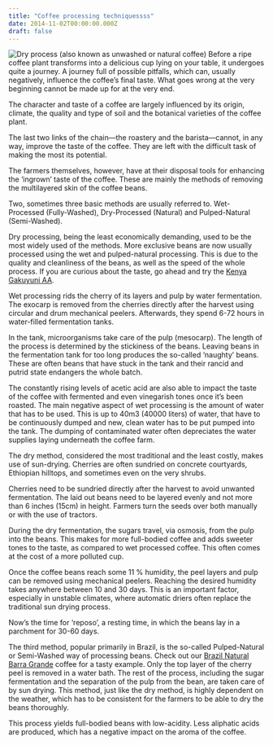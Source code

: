 ```yaml
---
title: "Coffee processing techniquessss"
date: 2014-11-02T00:00:00.000Z
draft: false 
---
```

![Dry process (also known as unwashed or natural coffee)](https://assets-us-01.kc-usercontent.com:443/f18c8883-2e55-00da-d0a3-a143391cc4bb/40edae81-37df-4d5e-8624-e2f7cfc50427/coffee-processing-techniques-1080px.jpg)
Before a ripe coffee plant transforms into a delicious cup lying on your table, it undergoes quite a journey. A journey full of possible pitfalls, which can, usually negatively, influence the coffee’s final taste. What goes wrong at the very beginning cannot be made up for at the very end.

The character and taste of a coffee are largely influenced by its origin, climate, the quality and type of soil and the botanical varieties of the coffee plant.

The last two links of the chain—the roastery and the barista—cannot, in any way, improve the taste of the coffee. They are left with the difficult task of making the most its potential.

The farmers themselves, however, have at their disposal tools for enhancing the ‘ingrown’ taste of the coffee. These are mainly the methods of removing the multilayered skin of the coffee beans.

Two, sometimes three basic methods are usually referred to. Wet-Processed (Fully-Washed), Dry-Processed (Natural) and Pulped-Natural (Semi-Washed).

Dry processing, being the least economically demanding, used to be the most widely used of the methods. More exclusive beans are now usually processed using the wet and pulped-natural processing. This is due to the quality and cleanliness of the beans, as well as the speed of the whole process. If you are curious about the taste, go ahead and try the [Kenya Gakuyuni AA](unsupported-link).

Wet processing rids the cherry of its layers and pulp by water fermentation. The exocarp is removed from the cherries directly after the harvest using circular and drum mechanical peelers. Afterwards, they spend 6-72 hours in water-filled fermentation tanks.

In the tank, microorganisms take care of the pulp (mesocarp). The length of the process is determined by the stickiness of the beans. Leaving beans in the fermentation tank for too long produces the so-called ‘naughty’ beans. These are often beans that have stuck in the tank and their rancid and putrid state endangers the whole batch.

The constantly rising levels of acetic acid are also able to impact the taste of the coffee with fermented and even vinegarish tones once it’s been roasted. The main negative aspect of wet processing is the amount of water that has to be used. This is up to 40m3 (40000 liters) of water, that have to be continuously dumped and new, clean water has to be put pumped into the tank. The dumping of contaminated water often depreciates the water supplies laying underneath the coffee farm.

The dry method, considered the most traditional and the least costly, makes use of sun-drying. Cherries are often sundried on concrete courtyards, Ethiopian hilltops, and sometimes even on the very shrubs.

Cherries need to be sundried directly after the harvest to avoid unwanted fermentation. The laid out beans need to be layered evenly and not more than 6 inches (15cm) in height. Farmers turn the seeds over both manually or with the use of tractors.

During the dry fermentation, the sugars travel, via osmosis, from the pulp into the beans. This makes for more full-bodied coffee and adds sweeter tones to the taste, as compared to wet processed coffee. This often comes at the cost of a more polluted cup.

Once the coffee beans reach some 11 % humidity, the peel layers and pulp can be removed using mechanical peelers. Reaching the desired humidity takes anywhere between 10 and 30 days. This is an important factor, especially in unstable climates, where automatic driers often replace the traditional sun drying process.

Now’s the time for ‘reposo’, a resting time, in which the beans lay in a parchment for 30-60 days.

The third method, popular primarily in Brazil, is the so-called Pulped-Natural or Semi-Washed way of processing beans. Check out our [Brazil Natural Barra Grande](unsupported-link) coffee for a tasty example. Only the top layer of the cherry peel is removed in a water bath. The rest of the process, including the sugar fermentation and the separation of the pulp from the bean, are taken care of by sun drying. This method, just like the dry method, is highly dependent on the weather, which has to be consistent for the farmers to be able to dry the beans thoroughly.

This process yields full-bodied beans with low-acidity. Less aliphatic acids are produced, which has a negative impact on the aroma of the coffee.
